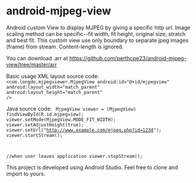 # android-mjpeg-view
Android custom View to display MJPEG by giving a specific http url.
Image scaling method can be specific--fit width, fit height, original size, stratch and best fit.
This custom view use only boundary to separate jpeg images (frame) from stream. Content-length is ignored.

You can download .arr at https://github.com/perthcpe23/android-mjpeg-view/tree/master/arr

Basic usage
XML layout source code:
<code>
<com.longdo.mjpegviewer.MjpegView
    android:id="@+id/mjpegview"
    android:layout_width="match_parent"
    android:layout_height="match_parent" />
</code>

Java source code:
<code>
MjpegView viewer = (MjpegView) findViewById(R.id.mjpegview);
viewer.setMode(MjpegView.MODE_FIT_WIDTH);
viewer.setAdjustHeight(true);
viewer.setUrl("http://www.example.com/mjpeg.php?id=1234");
viewer.startStream();

//when user leaves application
viewer.stopStream();
</code>
		 
This project is developed using Android Studio. Feel free to clone and import to yours.